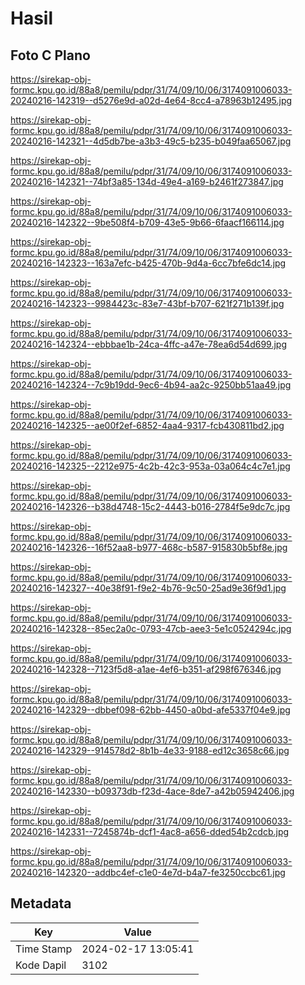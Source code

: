 # Hasil

## Foto C Plano

https://sirekap-obj-formc.kpu.go.id/88a8/pemilu/pdpr/31/74/09/10/06/3174091006033-20240216-142319--d5276e9d-a02d-4e64-8cc4-a78963b12495.jpg

https://sirekap-obj-formc.kpu.go.id/88a8/pemilu/pdpr/31/74/09/10/06/3174091006033-20240216-142321--4d5db7be-a3b3-49c5-b235-b049faa65067.jpg

https://sirekap-obj-formc.kpu.go.id/88a8/pemilu/pdpr/31/74/09/10/06/3174091006033-20240216-142321--74bf3a85-134d-49e4-a169-b2461f273847.jpg

https://sirekap-obj-formc.kpu.go.id/88a8/pemilu/pdpr/31/74/09/10/06/3174091006033-20240216-142322--9be508f4-b709-43e5-9b66-6faacf166114.jpg

https://sirekap-obj-formc.kpu.go.id/88a8/pemilu/pdpr/31/74/09/10/06/3174091006033-20240216-142323--163a7efc-b425-470b-9d4a-6cc7bfe6dc14.jpg

https://sirekap-obj-formc.kpu.go.id/88a8/pemilu/pdpr/31/74/09/10/06/3174091006033-20240216-142323--9984423c-83e7-43bf-b707-621f271b139f.jpg

https://sirekap-obj-formc.kpu.go.id/88a8/pemilu/pdpr/31/74/09/10/06/3174091006033-20240216-142324--ebbbae1b-24ca-4ffc-a47e-78ea6d54d699.jpg

https://sirekap-obj-formc.kpu.go.id/88a8/pemilu/pdpr/31/74/09/10/06/3174091006033-20240216-142324--7c9b19dd-9ec6-4b94-aa2c-9250bb51aa49.jpg

https://sirekap-obj-formc.kpu.go.id/88a8/pemilu/pdpr/31/74/09/10/06/3174091006033-20240216-142325--ae00f2ef-6852-4aa4-9317-fcb430811bd2.jpg

https://sirekap-obj-formc.kpu.go.id/88a8/pemilu/pdpr/31/74/09/10/06/3174091006033-20240216-142325--2212e975-4c2b-42c3-953a-03a064c4c7e1.jpg

https://sirekap-obj-formc.kpu.go.id/88a8/pemilu/pdpr/31/74/09/10/06/3174091006033-20240216-142326--b38d4748-15c2-4443-b016-2784f5e9dc7c.jpg

https://sirekap-obj-formc.kpu.go.id/88a8/pemilu/pdpr/31/74/09/10/06/3174091006033-20240216-142326--16f52aa8-b977-468c-b587-915830b5bf8e.jpg

https://sirekap-obj-formc.kpu.go.id/88a8/pemilu/pdpr/31/74/09/10/06/3174091006033-20240216-142327--40e38f91-f9e2-4b76-9c50-25ad9e36f9d1.jpg

https://sirekap-obj-formc.kpu.go.id/88a8/pemilu/pdpr/31/74/09/10/06/3174091006033-20240216-142328--85ec2a0c-0793-47cb-aee3-5e1c0524294c.jpg

https://sirekap-obj-formc.kpu.go.id/88a8/pemilu/pdpr/31/74/09/10/06/3174091006033-20240216-142328--7123f5d8-a1ae-4ef6-b351-af298f676346.jpg

https://sirekap-obj-formc.kpu.go.id/88a8/pemilu/pdpr/31/74/09/10/06/3174091006033-20240216-142329--dbbef098-62bb-4450-a0bd-afe5337f04e9.jpg

https://sirekap-obj-formc.kpu.go.id/88a8/pemilu/pdpr/31/74/09/10/06/3174091006033-20240216-142329--914578d2-8b1b-4e33-9188-ed12c3658c66.jpg

https://sirekap-obj-formc.kpu.go.id/88a8/pemilu/pdpr/31/74/09/10/06/3174091006033-20240216-142330--b09373db-f23d-4ace-8de7-a42b05942406.jpg

https://sirekap-obj-formc.kpu.go.id/88a8/pemilu/pdpr/31/74/09/10/06/3174091006033-20240216-142331--7245874b-dcf1-4ac8-a656-dded54b2cdcb.jpg

https://sirekap-obj-formc.kpu.go.id/88a8/pemilu/pdpr/31/74/09/10/06/3174091006033-20240216-142320--addbc4ef-c1e0-4e7d-b4a7-fe3250ccbc61.jpg


## Metadata

| Key        | Value               |
| ---------- | ------------------- |
| Time Stamp | 2024-02-17 13:05:41 |
| Kode Dapil | 3102                |




